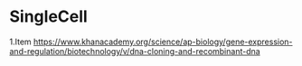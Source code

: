 # SingleCell

1.Item https://www.khanacademy.org/science/ap-biology/gene-expression-and-regulation/biotechnology/v/dna-cloning-and-recombinant-dna
